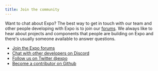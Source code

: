 ```yaml
---
title: Join the community
---
```


Want to chat about Expo? The best way to get in touch with our team and other people developing with Expo is to join our [forums](http://forums.expo.io/). We always like to hear about projects and components that people are building on Expo and there's usually someone available to answer questions.

- [Join the Expo forums](http://forums.expo.io/)
- [Chat with other developers on Discord](https://discord.gg/4gtbPAdpaE)
- [Follow us on Twitter @expo](https://twitter.com/expo)
- [Become a contributor on Github](https://github.com/expo)

